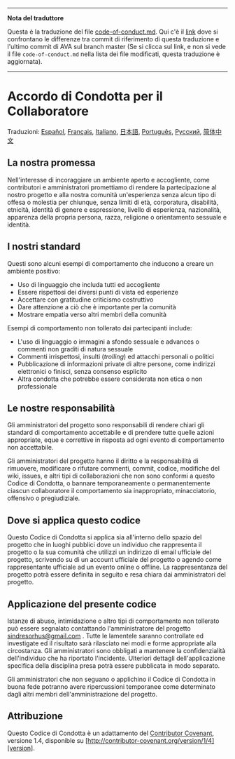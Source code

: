 ___
**Nota del traduttore**

Questa è la traduzione del file [code-of-conduct.md](https://github.com/sindresorhus/ava/blob/master/code-of-conduct.md). Qui c'è il [link](https://github.com/avajs/ava/compare/c09462c3e515c41da8177a3d9ba5fb0f19759653...master#diff-d3030a18b089fdb1fbfabf6e75e4aef0) dove si confrontano le differenze tra commit di riferimento di questa traduzione e l'ultimo commit di AVA sul branch master (Se si clicca sul link, e non si vede il file `code-of-conduct.md` nella lista dei file modificati, questa traduzione è aggiornata).
___
# Accordo di Condotta per il Collaboratore

Traduzioni: [Español](https://github.com/avajs/ava-docs/blob/master/es_ES/code-of-conduct.md), [Français](https://github.com/avajs/ava-docs/blob/master/fr_FR/code-of-conduct.md), [Italiano](https://github.com/avajs/ava-docs/blob/master/it_IT/code-of-conduct.md), [日本語](https://github.com/avajs/ava-docs/blob/master/ja_JP/code-of-conduct.md), [Português](https://github.com/avajs/ava-docs/blob/master/pt_BR/code-of-conduct.md), [Русский](https://github.com/avajs/ava-docs/blob/master/ru_RU/code-of-conduct.md), [简体中文](https://github.com/avajs/ava-docs/blob/master/zh_CN/code-of-conduct.md)

## La nostra promessa

Nell'interesse di incoraggiare un ambiente aperto e accogliente, come contributori e amministratori promettiamo di rendere la partecipazione al nostro progetto e alla nostra comunità un'esperienza senza alcun tipo di offesa o molestia per chiunque, senza limiti di età, corporatura, disabilità, etnicità, identità di genere e espressione, livello di esperienza, nazionalità, apparenza della propria persona, razza, religione o orientamento sessuale e identità.

## I nostri standard

Questi sono alcuni esempi di comportamento che inducono a creare un ambiente positivo:

* Uso di linguaggio che includa tutti ed accogliente
* Essere rispettosi dei diversi punti di vista ed esperienze
* Accettare con gratitudine criticismo costruttivo
* Dare attenzione a ciò che è importante per la comunità
* Mostrare empatia verso altri membri della comunità

Esempi di comportamento non tollerato dai partecipanti include:

* L'uso di linguaggio o immagini a sfondo sessuale e advances o commenti non graditi di natura sessuale
* Commenti irrispettosi, insulti (*trolling*) ed attacchi personali o politici
* Pubblicazione di informazioni private di altre persone, come indirizzi elettronici o finisci, senza consenso esplicito
* Altra condotta che potrebbe essere considerata non etica o non professionale

## Le nostre responsabilità

Gli amministratori del progetto sono responsabili di rendere chiari gli standard di comportamento accettabile e di prendere tutte quelle azioni appropriate, eque e correttive in risposta ad ogni evento di comportamento non accettabile.

Gli amministratori del progetto hanno il diritto e la responsabilità di rimuovere, modificare o rifutare commenti, commit, codice, modifiche del wiki, issues, e altri tipi di collaborazioni che non sono conformi a questo Codice di Condotta, o bannare temporaneamente o permanentemente ciascun collaboratore il comportamento sia inappropriato, minacciatorio, offensivo o pregiudiziale.

## Dove si applica questo codice

Questo Codice di Condotta si applica sia all'interno dello spazio del progetto che in luoghi pubblici dove un individuo che rappresenta il progetto o la sua comunità che utilizzi un indirizzo di email ufficiale del progetto, scrivendo su di un account ufficiale del progetto o agendo come rappresentante ufficiale ad un evento online o offline. La rappresentanza del progetto potrà essere definita in seguito e resa chiara dai amministratori del progetto.

## Applicazione del presente codice

Istanze di abuso, intimidazione o altro tipi di comportamento non tollerato può essere segnalato contattando l'amministratore del progetto [sindresorhus@gmail.com](mailto:sindresorhus@gmail.com) . Tutte le lamentele saranno controllate ed investigate ed il risultato sarà rilasciato nei modi e forme appropriate alla circostanza. Gli amministratori sono obbligati a mantenere la confidenzialità dell'individuo che ha riportato l'incidente.
Ulteriori dettagli dell'applicazione specifica della disciplina presa potrà essere pubblicata in modo separato.

Gli amministratori che non seguano o applichino il Codice di Condotta in buona fede potranno avere ripercussioni temporanee come determinato dagli altri membri dell'amministrazione del progetto.

## Attribuzione

Questo Codice di Condotta è un adattamento del [Contributor Covenant][homepage], versione 1.4, disponible su [http://contributor-covenant.org/version/1/4][version].

[homepage]: http://contributor-covenant.org
[version]: http://contributor-covenant.org/version/1/4/
